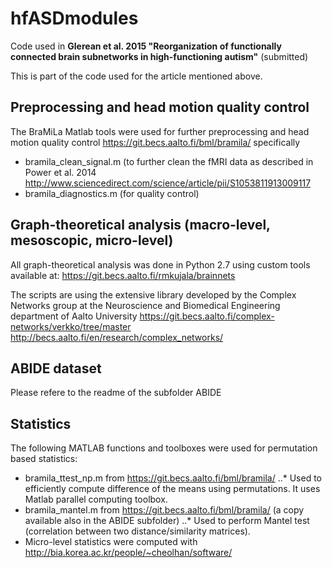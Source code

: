 # hfASDmodules #
Code used in **Glerean et al. 2015 "Reorganization of functionally connected brain subnetworks in high-functioning autism"** (submitted)

This is part of the code used for the article mentioned above. 

## Preprocessing and head motion quality control ##
The BraMiLa Matlab tools were used for further preprocessing and head motion quality control
https://git.becs.aalto.fi/bml/bramila/
specifically
- bramila_clean_signal.m (to further clean the fMRI data as described in Power et al. 2014 http://www.sciencedirect.com/science/article/pii/S1053811913009117
- bramila_diagnostics.m (for quality control)

## Graph-theoretical analysis (macro-level, mesoscopic, micro-level) ##
All graph-theoretical analysis was done in Python 2.7 using custom tools available at:
https://git.becs.aalto.fi/rmkujala/brainnets

The scripts are using the extensive library developed by the Complex Networks group at the Neuroscience and Biomedical Engineering department of Aalto University
https://git.becs.aalto.fi/complex-networks/verkko/tree/master
http://becs.aalto.fi/en/research/complex_networks/

## ABIDE dataset ##
Please refere to the readme of the subfolder ABIDE 

## Statistics ##
The following MATLAB functions and toolboxes were used for permutation based statistics:
* bramila_ttest_np.m from https://git.becs.aalto.fi/bml/bramila/
..* Used to efficiently compute difference of the means using permutations. It uses Matlab parallel computing toolbox.
* bramila_mantel.m from https://git.becs.aalto.fi/bml/bramila/ (a copy available also in the ABIDE subfolder)
..* Used to perform Mantel test (correlation between two distance/similarity matrices). 
* Micro-level statistics were computed with http://bia.korea.ac.kr/people/~cheolhan/software/ 


